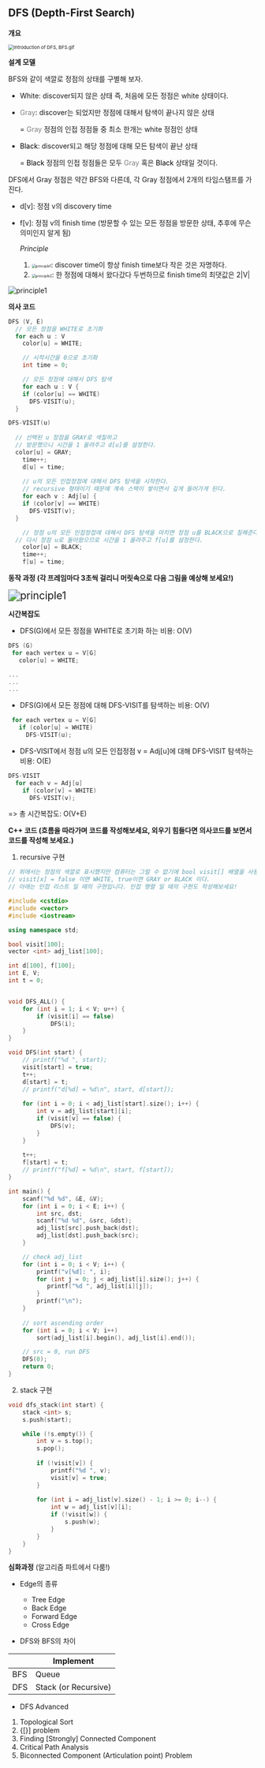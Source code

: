 ## DFS (Depth-First Search)

**개요**

<img src="https://github.com/doooooooong/studyBoard/blob/master/algorithm/Graph/image/DFS_intro.png?raw=true" alt="Introduction of DFS, BFS.gif" style="zoom:67%;" />

**설계 모델**

BFS와 같이 색깔로 정점의 상태를 구별해 보자.

- White: discover되지 않은 상태 즉, 처음에 모든 정점은 white 상태이다.

- <span style="color:gray">Gray</span>: discover는 되었지만 정점에 대해서 탐색이 끝나지 않은 상태

  = <span style="color:gray">Gray</span> 정점의 인접 정점들 중 최소 한개는 white 정점인 상태

- <span style="color:Black">Black</span>: discover되고 해당 정점에 대해 모든 탐색이 끝난 상태

  = <span style="color:Black">Black</span> 정점의 인접 정점들은 모두 <span style="color:gray">Gray</span> 혹은 <span style="color:Black">Black</span> 상태일 것이다.



DFS에서 Gray 정점은 약간 BFS와 다른데, 각 Gray 정점에서 2개의 타임스탬프를 가진다.

- d[v]: 정점 v의 discovery time

- f[v]: 정점 v의 finish time (방문할 수 있는 모든 정점을 방문한 상태, 추후에 무슨 의미인지 알게 됨)

  *Principle*

  1. <img src="https://github.com/doooooooong/studyBoard/blob/master/algorithm/Graph/image/principle1.png?raw=true" alt="principle1" style="zoom:50%;" />: discover time이 항상 finish time보다 작은 것은 자명하다.
  2. <img src="https://github.com/doooooooong/studyBoard/blob/master/algorithm/Graph/image/principle2.png?raw=true" alt="principle2" style="zoom:50%;" />: 한 정점에 대해서 왔다갔다 두번하므로 finish time의 최댓값은 2|V|

<img src="https://github.com/doooooooong/studyBoard/blob/master/algorithm/Graph/image/d[v], f[v].png?raw=true" alt="principle1"/>





**의사 코드**

```c++
DFS (V, E)
  // 모든 정점을 WHITE로 초기화
  for each u : V
    color[u] = WHITE;

	// 시작시간을 0으로 초기화
	int time = 0;

	// 모든 정점에 대해서 DFS 탐색
	for each u : V {
    if (color[u] == WHITE)
      DFS-VISIT(u);
  }
```



```c++
DFS-VISIT(u)
  
  // 선택된 u 정점을 GRAY로 색칠하고
  // 방문했으니 시간을 1 올려주고 d[u]를 설정한다.
  color[u] = GRAY;
	time++;
	d[u] = time;
	
	// u의 모든 인접정점에 대해서 DFS 탐색을 시작한다.
	// recursive 형태이기 때문에 계속 스택이 쌓이면서 깊게 들어가게 된다.
	for each v : Adj[u] {
    if (color[v] == WHITE)
      DFS-VISIT(v);
  }

	// 정점 u의 모든 인접정접에 대해서 DFS 탐색을 마치면 정점 u를 BLACK으로 칠해준다.
  // 다시 정점 u로 돌아왔으므로 시간을 1 올려주고 f[u]를 설정한다.
	color[u] = BLACK;
	time++;
	f[u] = time;
```



**동작 과정 (각 프레임마다 3초씩 걸리니 머릿속으로 다음 그림을 예상해 보세요!)**

<img src="https://github.com/doooooooong/studyBoard/blob/master/algorithm/Graph/image/DFS.gif?raw=true" alt="principle1" style="zoom:150%;" />



**시간복잡도**

- DFS(G)에서 모든 정점을 WHITE로 초기화 하는 비용: O(V)

```c++
DFS (G)
 for each vertex u = V[G]
   color[u] = WHITE;

...
...
...
```



- DFS(G)에서 모든 정점에 대해 DFS-VISIT를 탐색하는 비용: O(V)

```c++
 for each vertex u = V[G]
   if (color[u] = WHITE)
     DFS-VISIT(u);
```



- DFS-VISIT에서 정점 u의 모든 인접정점 v = Adj[u]에 대해 DFS-VISIT 탐색하는 비용: O(E)

```c++
DFS-VISIT
  for each v = Adj[u]
    if (color[v] = WHITE)
      DFS-VISIT(v);
```

=> 총 시간복잡도: O(V+E)





**C++ 코드 (흐름을 따라가며 코드를 작성해보세요, 외우기 힘들다면 의사코드를 보면서 코드를 작성해 보세요.)**

1. recursive 구현 

```c++
// 위에서는 정점의 색깔로 표시했지만 컴퓨터는 그럴 수 없기에 bool visit[] 배열을 사용한다.
// visit[x] = false 이면 WHITE, true이면 GRAY or BLACK 이다.
// 아래는 인접 리스트 일 때의 구현입니다. 인접 행렬 일 때의 구현도 작성해보세요!

#include <cstdio>
#include <vector>
#include <iostream>

using namespace std;

bool visit[100];
vector <int> adj_list[100];

int d[100], f[100];
int E, V;
int t = 0;


void DFS_ALL() {
    for (int i = 1; i < V; u++) {
        if (visit[i] == false)
            DFS(i);
    }
}

void DFS(int start) {
    // printf("%d ", start);
    visit[start] = true;
    t++;
    d[start] = t;
    // printf("d[%d] = %d\n", start, d[start]);
    
    for (int i = 0; i < adj_list[start].size(); i++) {
        int v = adj_list[start][i];
        if (visit[v] == false) {
            DFS(v);
        }
    }
    
    t++;
    f[start] = t;
    // printf("f[%d] = %d\n", start, f[start]);
}

int main() {
    scanf("%d %d", &E, &V);
    for (int i = 0; i < E; i++) {
        int src, dst;
        scanf("%d %d", &src, &dst);
        adj_list[src].push_back(dst);
        adj_list[dst].push_back(src);
    }

    // check adj_list
    for (int i = 0; i < V; i++) {
        printf("v[%d]: ", i);
        for (int j = 0; j < adj_list[i].size(); j++) {
           printf("%d ", adj_list[i][j]);
        }
        printf("\n");
    }
    	
    // sort ascending order
    for (int i = 0; i < V; i++) 
        sort(adj_list[i].begin(), adj_list[i].end());

    // src = 0, run DFS
    DFS(0);
    return 0;
}
```



2. stack 구현

```c++
void dfs_stack(int start) {
    stack <int> s;
    s.push(start);

	while (!s.empty()) {
        int v = s.top();
        s.pop();
        
        if (!visit[v]) {
            printf("%d ", v);
            visit[v] = true;
        }
        
        for (int i = adj_list[v].size() - 1; i >= 0; i--) {
            int w = adj_list[v][i];
            if (!visit[w]) {
                s.push(w);
            }
        }
    }
}
```





**심화과정**  (알고리즘 파트에서 다룸!)

- Edge의 종류

  - Tree Edge
  - Back Edge
  - Forward Edge
  - Cross Edge

  

- DFS와 BFS의 차이

|      | Implement            |
| ---- | -------------------- |
| BFS  | Queue                |
| DFS  | Stack (or Recursive) |



- DFS Advanced

1. Topological Sort
2. {[}] problem
3. Finding [Strongly] Connected Component
4. Critical Path Analysis
5. Biconnected Component (Articulation point) Problem

